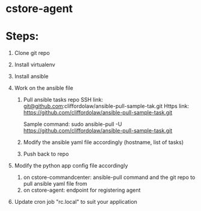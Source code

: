 # cstore-agent

# Steps: 
1. Clone git repo 
2. Install virtualenv 
3. Install ansible 
4. Work on the ansible file 
    1. Pull ansible tasks repo 
		SSH link: git@github.com:cliffordolaw/ansible-pull-sample-tak.git
		Https link: https://github.com/cliffordolaw/ansible-pull-sample-task.git

		Sample command: 
		sudo ansible-pull -U https://github.com/cliffordolaw/ansible-pull-sample-task.git
		
	2. Modify the ansible yaml file accordingly (hostname, list of tasks) 
	3. Push back to repo 
	
5. Modify the python app config file accordingly 
	1. on cstore-commandcenter: ansible-pull command and the git repo to pull ansible yaml file from 
	2. on cstore-agent: endpoint for registering agent 
	
6. Update cron job "rc.local" to suit your application
